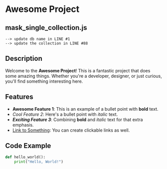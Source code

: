 # Awesome Project

## **mask_single_collection.js**
    --> update db name in LINE #1
    --> update the collection in LINE #88

## Description

Welcome to the **Awesome Project**! This is a fantastic project that does some amazing things. Whether you're a developer, designer, or just curious, you'll find something interesting here.

## Features

- **Awesome Feature 1**: This is an example of a bullet point with **bold** text.
- *Cool Feature 2*: Here's a bullet point with *italic* text.
- ***Exciting Feature 3***: Combining **bold** and *italic* text for that extra emphasis.
- [Link to Something](https://example.com): You can create clickable links as well.

## Code Example

```python
def hello_world():
    print("Hello, World!")
